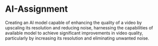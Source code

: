 # AI-Assignment
Creating an AI model capable of enhancing the quality of a video by upscaling its resolution and reducing noise, harnessing the capabilities of available model to achieve significant improvements in video quality, particularly by increasing its resolution and eliminating unwanted noise.
